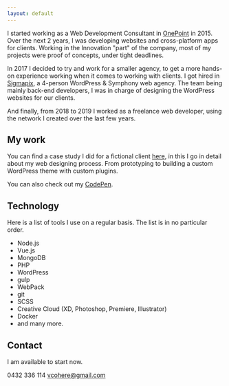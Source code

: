 ```yaml
---
layout: default
---
```


I started working as a Web Development Consultant in [OnePoint](https://www.groupeonepoint.com/en/) in 2015. Over the next 2 years, I was developing websites and cross-platform apps for clients. Working in the Innovation "part" of the company, most of my projects were proof of concepts, under tight deadlines.

In 2017 I decided to try and work for a smaller agency, to get a more hands-on experience working when it comes to working with clients. I got hired in [Sigmapix](http://www.sigmapix.com/), a 4-person WordPress & Symphony web agency. The team being mainly back-end developers, I was in charge of designing the WordPress websites for our clients.

And finally, from 2018 to 2019 I worked as a freelance web developer, using the network I created over the last few years.

## My work

You can find a case study I did for a fictional client [here](/case-study), in this I go in detail about my web designing process. From prototyping to building a custom WordPress theme with custom plugins.

You can also check out my [CodePen](https://codepen.io/vcohere/pens/showcase).

## Technology

Here is a list of tools I use on a regular basis. The list is in no particular order.

- Node.js
- Vue.js
- MongoDB
- PHP
- WordPress
- gulp
- WebPack
- git
- SCSS
- Creative Cloud (XD, Photoshop, Premiere, Illustrator)
- Docker
- and many more.

## Contact

I am available to start now.

0432 336 114
vcohere@gmail.com
